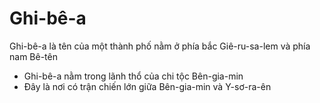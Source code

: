 # Ghi-bê-a

Ghi-bê-a là tên của một thành phố nằm ở phía bắc Giê-ru-sa-lem và phía nam Bê-tên
- Ghi-bê-a nằm trong lãnh thổ của chi tộc Bên-gia-min
- Đây là nơi có trận chiến lớn giữa Bên-gia-min và Y-sơ-ra-ên


